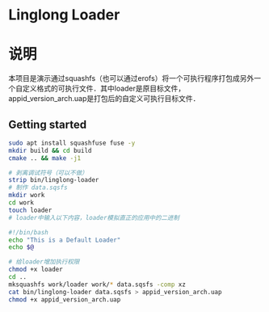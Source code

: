 # Linglong Loader

# 说明

本项目是演示通过squashfs（也可以通过erofs）将一个可执行程序打包成另外一个自定义格式的可执行文件．其中loader是原目标文件，appid_version_arch.uap是打包后的自定义可执行目标文件．

## Getting started

```bash
sudo apt install squashfuse fuse -y
mkdir build && cd build 
cmake .. && make -j1

# 剥离调试符号（可以不做） 
strip bin/linglong-loader
# 制作 data.sqsfs
mkdir work
cd work
touch loader
# loader中输入以下内容，loader模拟直正的应用中的二进制

#!/bin/bash
echo "This is a Default Loader"
echo $@

# 给loader增加执行权限
chmod +x loader
cd ..
mksquashfs work/loader work/* data.sqsfs -comp xz
cat bin/linglong-loader data.sqsfs > appid_version_arch.uap
chmod +x appid_version_arch.uap
```
